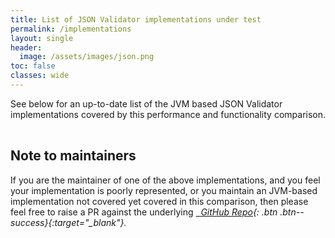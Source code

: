 ```yaml
---
title: List of JSON Validator implementations under test
permalink: /implementations
layout: single
header:
  image: /assets/images/json.png
toc: false
classes: wide
---
```


See below for an up-to-date list of the JVM based JSON Validator implementations covered by this performance and functionality comparison.

<div>
 <table id="implsTable"></table>
</div>

## Note to maintainers

If you are the maintainer of one of the above implementations, and you feel your implementation is poorly represented,
or you maintain an JVM-based implementation not covered yet covered in this comparison, then please feel free to raise a PR
against the underlying [<i class="fab fa-fw fa-github"/>&nbsp; GitHub Repo](https://github.com/creek-service/json-schema-validation-comparison){: .btn .btn--success}{:target="_blank"}.

[//]: # (Table scripts: https://github.com/fiduswriter/Simple-DataTables)
<link href="https://cdn.jsdelivr.net/npm/simple-datatables@7.3.0/dist/style.css" rel="stylesheet" type="text/css">
<script src="https://cdn.jsdelivr.net/npm/simple-datatables@7.3.0" type="text/javascript"></script>

<script>
    const implData = 
      IMPLEMENTATIONS_JSON
    ;

    new simpleDatatables.DataTable("#implsTable", {
        paging: false,
        searchable: false,
        data: {
            "headings": [
                "Implementation", 
                "Short Name",
                "Language",
                "Licence",
                "Supported Schema Versions",
            ],
            "data": implData.map(row => [ 
                "<a href='" + row.url + "'>" + row.longName + "</a>", 
                row.shortName, 
                row.language,
                row.licence,
                row.supported.join(', '),
            ])
        }
    });
</script>